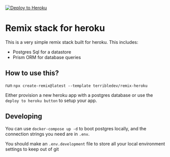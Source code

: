 [![Deploy to Heroku](https://www.herokucdn.com/deploy/button.svg)](https://heroku.com/deploy?template=https://github.com/TerribleDev/remix-heroku)

# Remix stack for heroku

This is a very simple remix stack built for heroku. This includes:

* Postgres Sql for a datastore
* Prism ORM for database queries

## How to use this?

run `npx create-remix@latest --template terribledev/remix-heroku`

Either provision a new heroku app with a postgres database or use the `deploy to heroku button` to setup your app.


## Developing

You can use `docker-compose up -d` to boot postgres locally, and the connection strings you need are in `.env`.

You should make an `.env.development` file to store all your local environment settings to keep out of git
